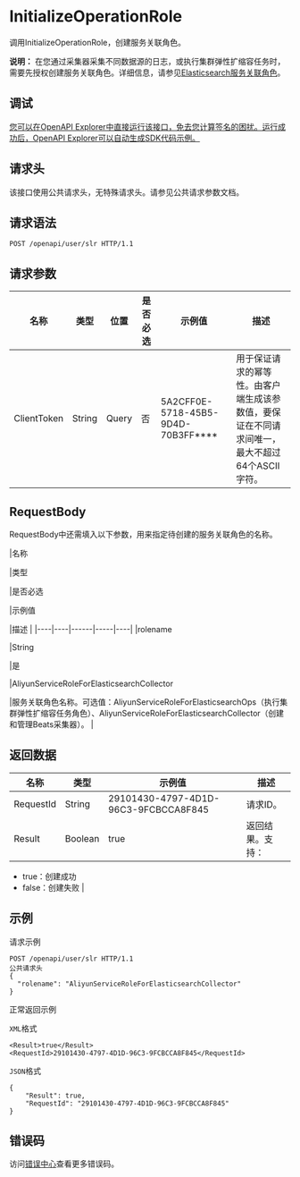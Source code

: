 # InitializeOperationRole

调用InitializeOperationRole，创建服务关联角色。

**说明：** 在您通过采集器采集不同数据源的日志，或执行集群弹性扩缩容任务时，需要先授权创建服务关联角色。详细信息，请参见[Elasticsearch服务关联角色](~~172624~~)。

## 调试

[您可以在OpenAPI Explorer中直接运行该接口，免去您计算签名的困扰。运行成功后，OpenAPI Explorer可以自动生成SDK代码示例。](https://api.aliyun.com/#product=elasticsearch&api=InitializeOperationRole&type=ROA&version=2017-06-13)

## 请求头

该接口使用公共请求头，无特殊请求头。请参见公共请求参数文档。

## 请求语法

```
POST /openapi/user/slr HTTP/1.1
```

## 请求参数

|名称|类型|位置|是否必选|示例值|描述|
|--|--|--|----|---|--|
|ClientToken|String|Query|否|5A2CFF0E-5718-45B5-9D4D-70B3FF\*\*\*\*|用于保证请求的幂等性。由客户端生成该参数值，要保证在不同请求间唯一，最大不超过64个ASCII字符。 |

## RequestBody

RequestBody中还需填入以下参数，用来指定待创建的服务关联角色的名称。

|名称

|类型

|是否必选

|示例值

|描述 |
|----|----|------|-----|----|
|rolename

|String

|是

|AliyunServiceRoleForElasticsearchCollector

|服务关联角色名称。可选值：AliyunServiceRoleForElasticsearchOps（执行集群弹性扩缩容任务角色）、AliyunServiceRoleForElasticsearchCollector（创建和管理Beats采集器）。 |

## 返回数据

|名称|类型|示例值|描述|
|--|--|---|--|
|RequestId|String|29101430-4797-4D1D-96C3-9FCBCCA8F845|请求ID。 |
|Result|Boolean|true|返回结果。支持：

 -   true：创建成功
-   false：创建失败 |

## 示例

请求示例

```
POST /openapi/user/slr HTTP/1.1
公共请求头
{
  "rolename": "AliyunServiceRoleForElasticsearchCollector"
}
```

正常返回示例

`XML`格式

```
<Result>true</Result>
<RequestId>29101430-4797-4D1D-96C3-9FCBCCA8F845</RequestId>
```

`JSON`格式

```
{
	"Result": true,
	"RequestId": "29101430-4797-4D1D-96C3-9FCBCCA8F845"
}
```

## 错误码

访问[错误中心](https://error-center.aliyun.com/status/product/elasticsearch)查看更多错误码。


